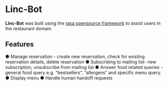 # Linc-Bot
**Linc-Bot** was built using the [rasa opensource framework](https://rasa.com/) to assist users in the restaurant domain.
 
## Features
● Manage reservation - create new reservation, check for existing reservation details, 
delete reservation 
● Subscribing to mailing list- new subscription, unsubscribe from mailing list 
● Answer food related queries - general food query e.g. “bestsellers”, “allergens” and 
specific menu query. 
● Display menu 
● Handle human handoff requests 
